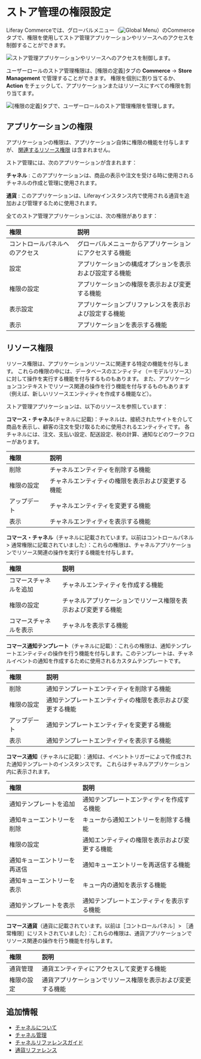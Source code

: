 # ストア管理の権限設定

Liferay Commerceでは、グローバルメニュー（![Global Menu](../../images/icon-applications-menu.png)）のCommerceタブで、権限を使用してストア管理アプリケーションやリソースへのアクセスを制御することができます。

![ストア管理アプリケーションやリソースへのアクセスを制御します。](./store-management-permissions/images/01.png)

ユーザーロールのストア管理権限は、[権限の定義]タブの **Commerce** &rarr; **Store Management** で管理することができます。  権限を個別に割り当てるか、 **Action** をチェックして、アプリケーションまたはリソースにすべての権限を割り当てます。

![ [権限の定義]タブで、ユーザーロールのストア管理権限を管理します。](./store-management-permissions/images/02.png)

<a name="application-permissions" />

## アプリケーションの権限

アプリケーションの権限は、アプリケーション自体に権限の機能を付与しますが、 [関連するリソース権限](#resource-permissions) は含まれません。

ストア管理には、次のアプリケーションが含まれます：

**チャネル** : このアプリケーションは、商品の表示や注文を受ける時に使用されるチャネルの作成と管理に使用されます。

**通貨** : このアプリケーションは、Liferayインスタンス内で使用される通貨を追加および管理するために使用されます。

全てのストア管理アプリケーションには、次の権限があります：

| 権限              | 説明                           |
| :--- | :--- |
| コントロールパネルへのアクセス | グローバルメニューからアプリケーションにアクセスする機能 |
| 設定              | アプリケーションの構成オプションを表示および設定する機能 |
| 権限の設定           | アプリケーションの権限を表示および変更する機能      |
| 表示設定            | アプリケーションプリファレンスを表示および設定する機能  |
| 表示              | アプリケーションを表示する機能              |

<a name="resource-permissions" />

## リソース権限

リソース権限は、アプリケーションリソースに関連する特定の機能を付与します。 これらの権限の中には、データベースのエンティティ（＝モデルリソース）に対して操作を実行する機能を付与するものもあります。 また、アプリケーションコンテキストでリソース関連の操作を行う機能を付与するものもあります（例えば、新しいリソースエンティティを作成する機能など）。

ストア管理アプリケーションは、以下のリソースを参照しています：

**コマース・チャネル**(チャネルに記載)：チャネルは、接続されたサイトを介して商品を表示し、顧客の注文を受け取るために使用されるエンティティです。 各チャネルには、注文、支払い設定、配送設定、税の計算、通知などのワークフローがあります。

| 権限     | 説明                        |
| :--- | :--- |
| 削除     | チャネルエンティティを削除する機能         |
| 権限の設定  | チャネルエンティティの権限を表示および変更する機能 |
| アップデート | チャネルエンティティを変更する機能         |
| 表示     | チャネルエンティティを表示する機能         |

**コマース・チャネル**（チャネルに記載されています。以前はコントロールパネル > 通常権限に記載されていました）：これらの権限は、チャネルアプリケーションでリソース関連の操作を実行する機能を付与します。

| 権限          | 説明                              |
| :--- | :--- |
| コマースチャネルを追加 | チャネルエンティティを作成する機能               |
| 権限の設定       | チャネルアプリケーションでリソース権限を表示および変更する機能 |
| コマースチャネルを表示 | チャネルを表示する機能                     |

**コマース通知テンプレート**（チャネルに記載）：これらの権限は、通知テンプレートエンティティの操作を行う機能を付与します。このテンプレートは、チャネルイベントの通知を作成するために使用されるカスタムテンプレートです。

| 権限     | 説明                            |
| :--- | :--- |
| 削除     | 通知テンプレートエンティティを削除する機能         |
| 権限の設定  | 通知テンプレートエンティティの権限を表示および変更する機能 |
| アップデート | 通知テンプレートエンティティを変更する機能         |
| 表示     | 通知テンプレートエンティティを表示する機能         |

**コマース通知**（チャネルに記載）：通知は、イベントトリガーによって作成された通知テンプレートのインスタンスです。 これらはチャネルアプリケーション内に表示されます。

| 権限             | 説明                      |
| :--- | :--- |
| 通知テンプレートを追加    | 通知テンプレートエンティティを作成する機能   |
| 通知キューエントリーを削除  | キューから通知エントリーを削除する機能     |
| 権限の設定          | 通知エンティティの権限を表示および変更する機能 |
| 通知キューエントリーを再送信 | 通知キューエントリーを再送信する機能      |
| 通知キューエントリーを表示  | キュー内の通知を表示する機能          |
| 通知テンプレートを表示    | 通知テンプレートエンティティを表示する機能   |

**コマース通貨**（通貨に記載されています。以前は［コントロールパネル］> ［通常権限］にリストされていました）：これらの権限は、通貨アプリケーションでリソース関連の操作を行う機能を付与します。

| 権限    | 説明                            |
| :--- | :--- |
| 通貨管理  | 通貨エンティティにアクセスして変更する機能         |
| 権限の設定 | 通貨アプリケーションでリソース権限を表示および変更する機能 |

<a name="additional-information" />

## 追加情報

* [チャネルについて](../../store-management/channels/introduction-to-channels.md)
* [チャネル管理](../../store-management/channels/managing-channels.md)
* [チャネルリファレンスガイド](../../store-management/channels/channels-reference-guide.md)
* [通貨リファレンス](../../store-administration/currencies/currencies-reference.md)
